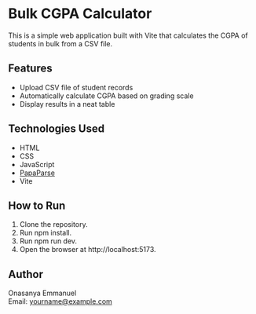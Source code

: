 # Bulk CGPA Calculator

This is a simple web application built with Vite that calculates the CGPA of students in bulk from a CSV file.

## Features

- Upload CSV file of student records
- Automatically calculate CGPA based on grading scale
- Display results in a neat table

## Technologies Used

- HTML
- CSS
- JavaScript
- [PapaParse](https://www.papaparse.com/)
- Vite

## How to Run

1. Clone the repository.
2. Run npm install.
3. Run npm run dev.
4. Open the browser at http://localhost:5173.

## Author

Onasanya Emmanuel  
Email: [yourname@example.com](mailto:onasanyaemmanuel088@gmail.com)